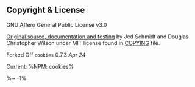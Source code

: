 <!-- ## TODO

- [ ] Add a new item to the todo list. -->

<!-- <table> -->
<!-- <tr><th> -->

<!-- <kbd>🚄 [Cookies' Attributes](../../wiki/Cookie-Attributes)</kbd> -->
<!-- --- -->



<!-- </th></tr> -->
<!-- block-start -->
<!-- <tr><td> -->
<!-- <img src="/wiki/cookies.gif" alt="Cookies Attributes: domain, expires, httpOnly, maxAge, overwrite, path, sameSite, secure"> -->
<!-- </td></tr> -->
<!-- <tr><td><md2html>


<!-- </md2html></td></tr> -->
<!-- /block-end -->
<!-- </table> -->


## Copyright & License

GNU Affero General Public License v3.0

[Original source, documentation and testing](https://github.com/pillarjs/cookies) by Jed Schmidt and Douglas Christopher Wilson under MIT license found in [COPYING](COPYING) file.

Forked Off `cookies` 0.7.3 _Apr 24_

Current:
%NPM: cookies%

<idio-footer />

%~ -1%
